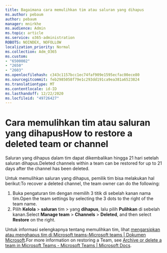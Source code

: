 ```yaml
---
title: Bagaimana cara memulihkan tim atau saluran yang dihapus
ms.author: pebaum
author: pebaum
manager: mnirkhe
ms.audience: Admin
ms.topic: article
ms.service: o365-administration
ROBOTS: NOINDEX, NOFOLLOW
localization_priority: Normal
ms.collection: Adm_O365
ms.custom:
- "6500002"
- "2650"
- "2603"
ms.openlocfilehash: c343c1157bcc1ec74faf909e1595ecfac00ece80
ms.sourcegitcommit: feb2985058f79e1c293dd191ca9ea381a6523824
ms.translationtype: MT
ms.contentlocale: id-ID
ms.lasthandoff: 12/22/2020
ms.locfileid: "49726427"
---
```

# <a name="how-to-restore-a-deleted-team-or-channel"></a><span data-ttu-id="52f0b-102">Cara memulihkan tim atau saluran yang dihapus</span><span class="sxs-lookup"><span data-stu-id="52f0b-102">How to restore a deleted team or channel</span></span>

<span data-ttu-id="52f0b-103">Saluran yang dihapus dalam tim dapat dikembalikan hingga 21 hari setelah saluran dihapus.</span><span class="sxs-lookup"><span data-stu-id="52f0b-103">Deleted channels within a team can be restored for up to 21 days after the channel has been deleted.</span></span>

<span data-ttu-id="52f0b-104">Untuk memulihkan saluran yang dihapus, pemilik tim bisa melakukan hal berikut:</span><span class="sxs-lookup"><span data-stu-id="52f0b-104">To recover a deleted channel, the team owner can do the following:</span></span>

1. <span data-ttu-id="52f0b-105">Buka pengaturan tim dengan memilih 3 titik di sebelah kanan nama tim.</span><span class="sxs-lookup"><span data-stu-id="52f0b-105">Open the team settings by selecting the 3 dots to the right of the team name.</span></span>
2. <span data-ttu-id="52f0b-106">Pilih **Kelola**  >  **saluran** tim  >  yang **dihapus**, lalu pilih **Pulihkan** di sebelah kanan.</span><span class="sxs-lookup"><span data-stu-id="52f0b-106">Select **Manage team** > **Channels** > **Deleted**, and then select **Restore** on the right.</span></span>

<span data-ttu-id="52f0b-107">Untuk informasi selengkapnya tentang memulihkan tim, lihat [mengarsipkan atau menghapus tim di Microsoft teams-Microsoft teams | Dokumen Microsoft](https://docs.microsoft.com/microsoftteams/archive-or-delete-a-team#restore-a-deleted-team).</span><span class="sxs-lookup"><span data-stu-id="52f0b-107">For more information on restoring a Team, see [Archive or delete a team in Microsoft Teams - Microsoft Teams | Microsoft Docs](https://docs.microsoft.com/microsoftteams/archive-or-delete-a-team#restore-a-deleted-team).</span></span>
